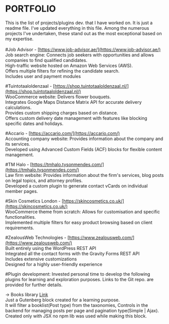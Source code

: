 # PORTFOLIO
This is the list of projects/plugins dev. that I have worked on. It is just a readme file. I've updated everything in this file. Among the numerous projects I've undertaken, these stand out as the most exceptional based on my expertise. <br />
<br /> 
#Job Advisor - [https://www.job-advisor.ae/](https://www.job-advisor.ae/)  <br />
Job search engine: Connects job seekers with opportunities and allows companies to find qualified candidates. <br />
High-traffic website hosted on Amazon Web Services (AWS). <br />
Offers multiple filters for refining the candidate search. <br />
Includes user and payment modules <br />

#Tuintotaaloldenzaal - [https://shop.tuintotaaloldenzaal.nl/](https://shop.tuintotaaloldenzaal.nl/) <br />
WooCommerce website: Delivers flower bouquets. <br />
Integrates Google Maps Distance Matrix API for accurate delivery calculations. <br />
Provides custom shipping charges based on distance. <br />
Offers custom delivery date management with features like blocking specific dates and holidays. <br />

#Accario - [https://accario.com/](https://accario.com/) <br />
Accounting company website: Provides information about the company and its services.<br />
Developed using Advanced Custom Fields (ACF) blocks for flexible content management. <br />

#TM Halo - [https://tmhalo.tysonmendes.com/](https://tmhalo.tysonmendes.com/) <br />
Law firm website: Provides information about the firm's services, blog posts on legal topics, and attorney profiles. <br />
Developed a custom plugin to generate contact vCards on individual member pages. <br />

#Skin Cosmetics London - [https://skincosmetics.co.uk/](https://skincosmetics.co.uk/) <br />
WooCommerce theme from scratch: Allows for customisation and specific functionalities. <br />
Implemented multiple filters for easy product browsing based on client requirements. <br />

#ZealousWeb Technologies - [https://www.zealousweb.com/](https://www.zealousweb.com/) <br />
Built entirely using the WordPress REST API <br />
Integrated all the contact forms with the Gravity Forms REST API <br />
Includes extensive customizations <br />
Designed for a highly user-friendly experience <br />


#Plugin development: 
Invested personal time to develop the following plugins for learning and exploration purposes. Links to the Git repo. are provided for further details. <br />
  
-> Books library [Link](https://github.com/h-lakkad1998/books-library) <br />
  Just a Gutenberg block created for a learning purpose. <br />
  It will filter a booklist(Post type) from the taxonomies, Controls in the backend for managing posts per page and pagination type(Simple | Ajax).
  <br /> Created only with JSX no npm lib was used while making this block.

